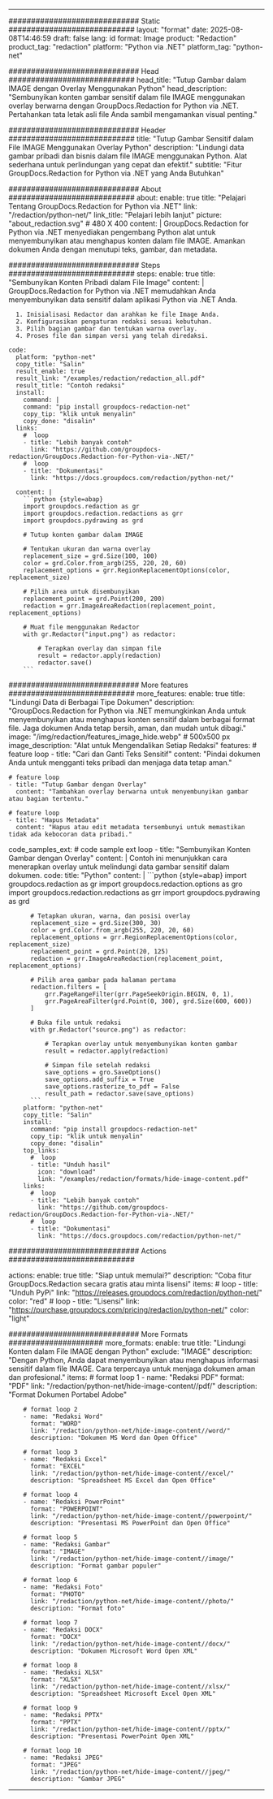 
---
############################# Static ############################
layout: "format"
date:  2025-08-08T14:46:59
draft: false
lang: id
format: Image
product: "Redaction"
product_tag: "redaction"
platform: "Python via .NET"
platform_tag: "python-net"

############################# Head ############################
head_title: "Tutup Gambar dalam IMAGE dengan Overlay Menggunakan Python"
head_description: "Sembunyikan konten gambar sensitif dalam file IMAGE menggunakan overlay berwarna dengan GroupDocs.Redaction for Python via .NET. Pertahankan tata letak asli file Anda sambil mengamankan visual penting."

############################# Header ############################
title: "Tutup Gambar Sensitif dalam File IMAGE Menggunakan Overlay Python" 
description: "Lindungi data gambar pribadi dan bisnis dalam file IMAGE menggunakan Python. Alat sederhana untuk perlindungan yang cepat dan efektif."
subtitle: "Fitur GroupDocs.Redaction for Python via .NET yang Anda Butuhkan" 

############################# About ############################
about:
    enable: true
    title: "Pelajari Tentang GroupDocs.Redaction for Python via .NET"
    link: "/redaction/python-net/"
    link_title: "Pelajari lebih lanjut"
    picture: "about_redaction.svg" # 480 X 400
    content: |
       GroupDocs.Redaction for Python via .NET menyediakan pengembang Python alat untuk menyembunyikan atau menghapus konten dalam file IMAGE. Amankan dokumen Anda dengan menutupi teks, gambar, dan metadata.

############################# Steps ############################
steps:
    enable: true
    title: "Sembunyikan Konten Pribadi dalam File Image"
    content: |
      GroupDocs.Redaction for Python via .NET memudahkan Anda menyembunyikan data sensitif dalam aplikasi Python via .NET Anda.
      
      1. Inisialisasi Redactor dan arahkan ke file Image Anda.
      2. Konfigurasikan pengaturan redaksi sesuai kebutuhan.
      3. Pilih bagian gambar dan tentukan warna overlay.
      4. Proses file dan simpan versi yang telah diredaksi.
   
    code:
      platform: "python-net"
      copy_title: "Salin"
      result_enable: true
      result_link: "/examples/redaction/redaction_all.pdf"
      result_title: "Contoh redaksi"
      install:
        command: |
        command: "pip install groupdocs-redaction-net"
        copy_tip: "klik untuk menyalin"
        copy_done: "disalin"
      links:
        #  loop
        - title: "Lebih banyak contoh"
          link: "https://github.com/groupdocs-redaction/GroupDocs.Redaction-for-Python-via-.NET/"
        #  loop
        - title: "Dokumentasi"
          link: "https://docs.groupdocs.com/redaction/python-net/"
          
      content: |
        ```python {style=abap}
        import groupdocs.redaction as gr
        import groupdocs.redaction.redactions as grr
        import groupdocs.pydrawing as grd

        # Tutup konten gambar dalam IMAGE

        # Tentukan ukuran dan warna overlay
        replacement_size = grd.Size(100, 100)
        color = grd.Color.from_argb(255, 220, 20, 60)
        replacement_options = grr.RegionReplacementOptions(color, replacement_size)

        # Pilih area untuk disembunyikan
        replacement_point = grd.Point(200, 200)
        redaction = grr.ImageAreaRedaction(replacement_point, replacement_options)
                
        # Muat file menggunakan Redactor
        with gr.Redactor("input.png") as redactor:

            # Terapkan overlay dan simpan file
            result = redactor.apply(redaction)
            redactor.save()
        ```            


############################# More features ############################
more_features:
  enable: true
  title: "Lindungi Data di Berbagai Tipe Dokumen"
  description: "GroupDocs.Redaction for Python via .NET memungkinkan Anda untuk menyembunyikan atau menghapus konten sensitif dalam berbagai format file. Jaga dokumen Anda tetap bersih, aman, dan mudah untuk dibagi."
  image: "/img/redaction/features_image_hide.webp" # 500x500 px
  image_description: "Alat untuk Mengendalikan Setiap Redaksi"
  features:
    # feature loop
    - title: "Cari dan Ganti Teks Sensitif"
      content: "Pindai dokumen Anda untuk mengganti teks pribadi dan menjaga data tetap aman."

    # feature loop
    - title: "Tutup Gambar dengan Overlay"
      content: "Tambahkan overlay berwarna untuk menyembunyikan gambar atau bagian tertentu."

    # feature loop
    - title: "Hapus Metadata"
      content: "Hapus atau edit metadata tersembunyi untuk memastikan tidak ada kebocoran data pribadi."
      
  code_samples_ext:
    # code sample ext loop
    - title: "Sembunyikan Konten Gambar dengan Overlay"
      content: |
        Contoh ini menunjukkan cara menerapkan overlay untuk melindungi data gambar sensitif dalam dokumen.
      code:
        title: "Python"
        content: |
          ```python {style=abap}
          import groupdocs.redaction as gr
          import groupdocs.redaction.options as gro
          import groupdocs.redaction.redactions as grr
          import groupdocs.pydrawing as grd

          # Tetapkan ukuran, warna, dan posisi overlay
          replacement_size = grd.Size(300, 30)
          color = grd.Color.from_argb(255, 220, 20, 60)
          replacement_options = grr.RegionReplacementOptions(color, replacement_size)
          replacement_point = grd.Point(20, 125)
          redaction = grr.ImageAreaRedaction(replacement_point, replacement_options)

          # Pilih area gambar pada halaman pertama
          redaction.filters = [
              grr.PageRangeFilter(grr.PageSeekOrigin.BEGIN, 0, 1),
              grr.PageAreaFilter(grd.Point(0, 300), grd.Size(600, 600))
          ]

          # Buka file untuk redaksi
          with gr.Redactor("source.png") as redactor:

              # Terapkan overlay untuk menyembunyikan konten gambar
              result = redactor.apply(redaction)

              # Simpan file setelah redaksi
              save_options = gro.SaveOptions()
              save_options.add_suffix = True
              save_options.rasterize_to_pdf = False
              result_path = redactor.save(save_options)
          ```
        platform: "python-net"
        copy_title: "Salin"
        install:
          command: "pip install groupdocs-redaction-net"
          copy_tip: "klik untuk menyalin"
          copy_done: "disalin"
        top_links:
          #  loop
          - title: "Unduh hasil"
            icon: "download"
            link: "/examples/redaction/formats/hide-image-content.pdf"
        links:
          #  loop
          - title: "Lebih banyak contoh"
            link: "https://github.com/groupdocs-redaction/GroupDocs.Redaction-for-Python-via-.NET/"
          #  loop
          - title: "Dokumentasi"
            link: "https://docs.groupdocs.com/redaction/python-net/"


############################# Actions ############################

actions:
  enable: true
  title: "Siap untuk memulai?"
  description: "Coba fitur GroupDocs.Redaction secara gratis atau minta lisensi"
  items:
    #  loop
    - title: "Unduh PyPi"
      link: "https://releases.groupdocs.com/redaction/python-net/"
      color: "red"
        #  loop
    - title: "Lisensi"
      link: "https://purchase.groupdocs.com/pricing/redaction/python-net/"
      color: "light"


############################# More Formats #####################
more_formats:
    enable: true
    title: "Lindungi Konten dalam File IMAGE dengan Python"
    exclude: "IMAGE"
    description: "Dengan Python, Anda dapat menyembunyikan atau menghapus informasi sensitif dalam file IMAGE. Cara terpercaya untuk menjaga dokumen aman dan profesional."
    items: 
        # format loop 1
        - name: "Redaksi PDF"
          format: "PDF"
          link: "/redaction/python-net/hide-image-content//pdf/"
          description: "Format Dokumen Portabel Adobe"

        # format loop 2
        - name: "Redaksi Word"
          format: "WORD"
          link: "/redaction/python-net/hide-image-content//word/"
          description: "Dokumen MS Word dan Open Office"
          
        # format loop 3
        - name: "Redaksi Excel"
          format: "EXCEL"
          link: "/redaction/python-net/hide-image-content//excel/"
          description: "Spreadsheet MS Excel dan Open Office"

        # format loop 4
        - name: "Redaksi PowerPoint"
          format: "POWERPOINT"
          link: "/redaction/python-net/hide-image-content//powerpoint/"
          description: "Presentasi MS PowerPoint dan Open Office"

        # format loop 5
        - name: "Redaksi Gambar"
          format: "IMAGE"
          link: "/redaction/python-net/hide-image-content//image/"
          description: "Format gambar populer"

        # format loop 6
        - name: "Redaksi Foto"
          format: "PHOTO"
          link: "/redaction/python-net/hide-image-content//photo/"
          description: "Format foto"

        # format loop 7
        - name: "Redaksi DOCX"
          format: "DOCX"
          link: "/redaction/python-net/hide-image-content//docx/"
          description: "Dokumen Microsoft Word Open XML"
          
        # format loop 8
        - name: "Redaksi XLSX"
          format: "XLSX"
          link: "/redaction/python-net/hide-image-content//xlsx/"
          description: "Spreadsheet Microsoft Excel Open XML"
          
        # format loop 9
        - name: "Redaksi PPTX"
          format: "PPTX"
          link: "/redaction/python-net/hide-image-content//pptx/"
          description: "Presentasi PowerPoint Open XML"

        # format loop 10
        - name: "Redaksi JPEG"
          format: "JPEG"
          link: "/redaction/python-net/hide-image-content//jpeg/"
          description: "Gambar JPEG"


---